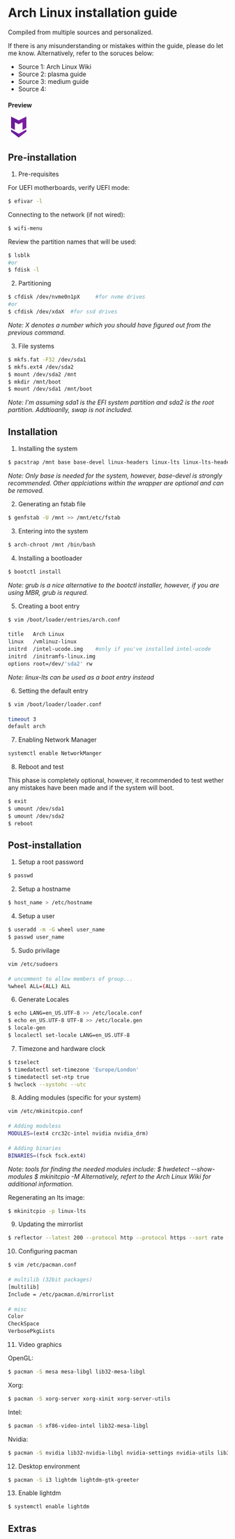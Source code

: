 # Arch Linux installation guide

Compiled from multiple sources and personalized.

If there is any misunderstanding or mistakes within the guide, please do let me know. Alternatively, refer to the soruces below:

* Source 1: Arch Linux Wiki 
* Source 2: plasma guide 
* Source 3: medium guide
* Source 4:  

#### Preview

![alt text](https://github.com/adam-p/markdown-here/raw/master/src/common/images/icon48.png "placeholder")

## Pre-installation  

1. Pre-requisites 

For UEFI motherboards, verify UEFI mode:
```bash
$ efivar -l
```

Connecting to the network (if not wired):
```bash
$ wifi-menu
```

Review the partition names that will be used: 
```bash
$ lsblk
#or
$ fdisk -l
```

2. Partitioning

```bash
$ cfdisk /dev/nvme0n1pX 	#for nvme drives 
#or
$ cfdisk /dev/xdaX	#for ssd drives 
```
*Note:* _X denotes a number which you should have figured out from the previous command._

3. File systems

```bash
$ mkfs.fat -F32 /dev/sda1
$ mkfs.ext4 /dev/sda2
$ mount /dev/sda2 /mnt
$ mkdir /mnt/boot
$ mount /dev/sda1 /mnt/boot
```

*Note: I'm assuming sda1 is the EFI system partition and sda2 is the root partition. Addtioanlly, swap is not included.*

## Installation

1. Installing the system 

```bash
$ pacstrap /mnt base base-devel linux-headers linux-lts linux-lts-headers zsh git dialog wpa_supplicant iw vim 
```

*Note: Only base is needed for the system, however, base-devel is strongly recommended. Other applciations within the wrapper are optional and can be removed.*

2. Generating an fstab file

```bash
$ genfstab -U /mnt >> /mnt/etc/fstab
```

3. Entering into the system 

```bash
$ arch-chroot /mnt /bin/bash
```

4. Installing a bootloader

```bash
$ bootctl install
```

*Note: grub is a nice alternative to the bootctl installer, however, if you are using MBR, grub is requred.*

5. Creating a boot entry

```bash
$ vim /boot/loader/entries/arch.conf

title 	Arch Linux
linux 	/vmlinuz-linux
initrd  /intel-ucode.img	#only if you've installed intel-ucode
initrd	/initramfs-linux.img
options root=/dev/'sda2' rw
```

*Note: linux-lts can be used as a boot entry instead* 

6. Setting the default entry

```bash
$ vim /boot/loader/loader.conf

timeout 3
default arch
```

7. Enabling Network Manager

```bash
systemctl enable NetworkManger
```

8. Reboot and test

This phase is completely optional, however, it recommended to test wether any mistakes have been made and if the system will boot.

```bash
$ exit
$ umount /dev/sda1
$ umount /dev/sda2
$ reboot
```

## Post-installation

1. Setup a root password
```bash 
$ passwd
```

2. Setup a hostname
```bash 
$ host_name > /etc/hostname
```

4. Setup a user
```bash 
$ useradd -m -G wheel user_name
$ passwd user_name
```

5. Sudo privilage 
```bash 
vim /etc/sudoers

# uncomment to allow members of group...
%wheel ALL=(ALL) ALL
```

6. Generate Locales
```bash 
$ echo LANG=en_US.UTF-8 >> /etc/locale.conf
$ echo en_US.UTF-8 UTF-8 >> /etc/locale.gen
$ locale-gen
$ localectl set-locale LANG=en_US.UTF-8
```

7. Timezone and hardware clock
```bash 
$ tzselect
$ timedatectl set-timezone 'Europe/London'
$ timedatectl set-ntp true
$ hwclock --systohc --utc
```

8. Adding modules (specific for your system)
```bash 
vim /etc/mkinitcpio.conf

# Adding moduless
MODULES=(ext4 crc32c-intel nvidia nvidia_drm)

# Adding binaries
BINARIES=(fsck fsck.ext4)
```

*Note: tools for finding the needed modules include: 
$ hwdetect --show-modules
$ mkinitcpio -M
Alternatively, refert to the Arch Linux Wiki for additional information.*

Regenerating an lts image:
```bash
$ mkinitcpio -p linux-lts
```

9. Updating the mirrorlist

```bash
$ reflector --latest 200 --protocol http --protocol https --sort rate --save /etc/pacman.d/mirrorlist
```

10. Configuring pacman

```bash
$ vim /etc/pacman.conf

# multilib (32bit packages)
[multilib]
Include = /etc/pacman.d/mirrorlist

# misc
Color
CheckSpace
VerbosePkgLists
```

11. Video graphics

OpenGL:
```bash
$ pacman -S mesa mesa-libgl lib32-mesa-libgl 
```

Xorg:
```bash
$ pacman -S xorg-server xorg-xinit xorg-server-utils
```

Intel:
```bash
$ pacman -S xf86-video-intel lib32-mesa-libgl 
```

Nvidia:
```bash
$ pacman -S nvidia lib32-nvidia-libgl nvidia-settings nvidia-utils lib32-nvidia-libgl
```

12. Desktop environment

```bash
$ pacman -S i3 lightdm lightdm-gtk-greeter
```

13. Enable lightdm

```bash
$ systemctl enable lightdm 
```

## Extras


